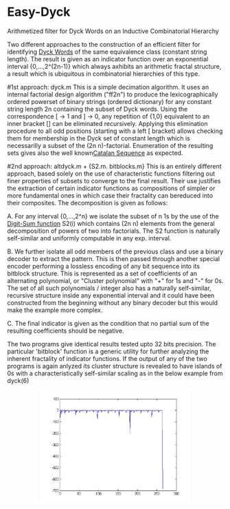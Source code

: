 # Easy-Dyck
Arithmetized filter for Dyck Words on an Inductive Combinatorial Hierarchy

Two different approaches to the construction of an efficient filter for identifying 
<a href="https://en.wikipedia.org/wiki/Dyck_language">Dyck Words</A> of the same equivalence class (constant string length).
The result is given as an indicator function over an exponential interval {0,...,2^(2n-1)} which always axhibits an arithmetic
fractal structure, a result which is ubiquitous in combinatorial hierarchies of this type.

#1st approach: dyck.m
This is a simple decimation algorithm. It uses an internal factorial design algorithm ("ff2n") to produce the lexicographically
ordered powerset of binary strings (ordered dictionary) for any constant string length 2n containing the subset of Dyck words. 
Using the correspondence [ -> 1 and ] -> 0, any repetition of {1,0} equivalent to an inner bracket [] can be eliminated recursively. Applying this elimination procedure to all odd positions (starting with a left [ bracket) allows checking them for
membership in the Dyck set of constant length which is necessarilly a subset of the (2n n)-factorial. Enumeration of the resulting sets gives also the well known<a href="http://mathworld.wolfram.com/CatalanNumber.html">Catalan Sequence</a> as expected.

#2nd approach: altdyck.m + {S2.m. bitblocks.m}
This is an entirely different approach, based solely on the use of characteristic functions filtering out finer properties of subsets to converge to the final result. Their use justifies the extraction of certain indicator functions as compositions of
simpler or more fundamental ones in which case their fractality can bereduced into their composites. The decomposition is given
as follows:

A. For any interval {0,...,2^n} we isolate the subset of n 1s by the use of the <a href="http://mathworld.wolfram.com/DigitSum.html">Digit-Sum function</a> S2(i) which contains (2n n) elements from the general decomposition of powers of two into factorials. The S2 function is naturally self-similar and uniformly computable in any exp. interval.

B. We further isolate all odd members of the previous class and use a binary decoder to extract the pattern. This is then passed through another special encoder performing a lossless encoding of any bit sequence into its bitblock structure. This is represented as a set of coefficients of an alternating polynomial, or "Cluster polynomial" with "+" for 1s and "-" for 0s. The set of all such
polynomials / integer also has a naturally self-similar, recursive structure inside any exponential interval and it could have been constructed from the beginning without any binary decoder but this would make the example more complex.

C. The final indicator is given as the condition that no partial sum of the resulting coefficients should be negative.

The two programs give identical results tested upto 32 bits precision. The particular 'bitblock' function is a generic utility for further analyzing the inherent fractality of indicator functions. If the output of any of the two programs is again anlyzed its cluster structure is revealed to have islands of 0s with a characteristically self-similar scaling as in the below example from dyck(6)
<p align="center">
  <img src="https://github.com/rtheo/Easy-Dyck/blob/master/IDX3-6.jpg" width="350"/>
</p>

